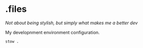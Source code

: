 # .files

_Not about being stylish, but simply what makes me a better dev_

My developnment environment configuration.

```bash
stow .
```

